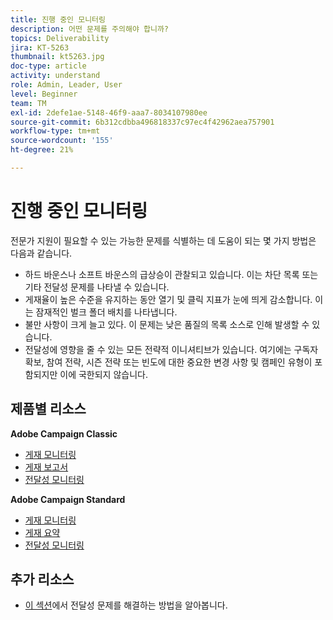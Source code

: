 ```yaml
---
title: 진행 중인 모니터링
description: 어떤 문제를 주의해야 합니까?
topics: Deliverability
jira: KT-5263
thumbnail: kt5263.jpg
doc-type: article
activity: understand
role: Admin, Leader, User
level: Beginner
team: TM
exl-id: 2defe1ae-5148-46f9-aaa7-8034107980ee
source-git-commit: 6b312cdbba496818337c97ec4f42962aea757901
workflow-type: tm+mt
source-wordcount: '155'
ht-degree: 21%

---
```


# 진행 중인 모니터링

전문가 지원이 필요할 수 있는 가능한 문제를 식별하는 데 도움이 되는 몇 가지 방법은 다음과 같습니다.

* 하드 바운스나 소프트 바운스의 급상승이 관찰되고 있습니다. 이는 차단 목록 또는 기타 전달성 문제를 나타낼 수 있습니다.
* 게재율이 높은 수준을 유지하는 동안 열기 및 클릭 지표가 눈에 띄게 감소합니다. 이는 잠재적인 벌크 폴더 배치를 나타냅니다.
* 불만 사항이 크게 늘고 있다. 이 문제는 낮은 품질의 목록 소스로 인해 발생할 수 있습니다.
* 전달성에 영향을 줄 수 있는 모든 전략적 이니셔티브가 있습니다. 여기에는 구독자 확보, 참여 전략, 시즌 전략 또는 빈도에 대한 중요한 변경 사항 및 캠페인 유형이 포함되지만 이에 국한되지 않습니다.

## 제품별 리소스

**Adobe Campaign Classic**

* [게재 모니터링](https://experienceleague.adobe.com/docs/campaign-classic/using/sending-messages/monitoring-deliveries/about-delivery-monitoring.html?lang=ko)
* [게재 보고서](https://experienceleague.adobe.com/docs/campaign-classic/using/reporting/reports-on-deliveries/delivery-reports.html?lang=ko)
* [전달성 모니터링](https://experienceleague.adobe.com/docs/campaign-classic/using/sending-messages/deliverability-management/monitoring-deliverability.html?lang=ko)

**Adobe Campaign Standard**

* [게재 모니터링](https://experienceleague.adobe.com/docs/campaign-standard/using/testing-and-sending/monitoring-messages/monitoring-a-delivery.html?lang=ko)
* [게재 요약](https://experienceleague.adobe.com/docs/campaign-standard/using/reporting/list-of-reports/delivery-summary.html?lang=ko)
* [전달성 모니터링](https://experienceleague.adobe.com/docs/campaign-standard/using/testing-and-sending/managing-deliverability/monitor-deliverability.html?lang=ko#testing-and-sending)

## 추가 리소스

* [이 섹션](/help/additional-resources/troubleshooting.md)에서 전달성 문제를 해결하는 방법을 알아봅니다.
